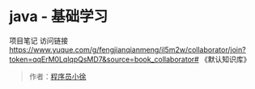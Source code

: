 # java - 基础学习

项目笔记
访问链接 https://www.yuque.com/g/fengjianqianmeng/il5m2w/collaborator/join?token=qqErM0LqlqpQsMD7&source=book_collaborator# 《默认知识库》

> 作者：[程序员小徐](https://github.com/Xuyuyu520)
